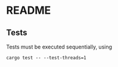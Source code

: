 # README

## Tests

Tests must be executed sequentially, using

```
cargo test -- --test-threads=1
```